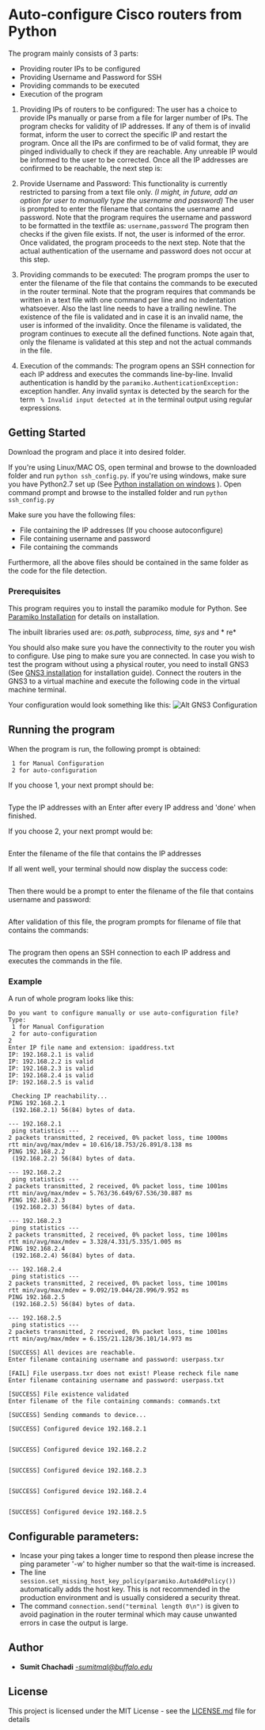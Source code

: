 # Auto-configure Cisco routers from Python

The program mainly consists of 3 parts:
* Providing router IPs to be configured
* Providing Username and Password for SSH
* Providing commands to be executed
* Execution of the program

1. Providing IPs of routers to be configured: 
The user has a choice to provide IPs manually or parse from a file for larger number of IPs. The program checks for validity of IP addresses. If any of them is of invalid format, inform the user to correct the specific IP and restart the program. Once all the IPs are confirmed to be of valid format, they are pinged individually to check if they are reachable. Any unreable IP would be informed to the user to be corrected. Once all the IP addresses are confirmed to be reachable, the next step is:

2. Provide Username and Password:
This functionality is currently restricted to parsing from a text file only. *(I might, in future, add an option for user to manually type the username and password)* The user is prompted to enter the filename that contains the username and password. Note that the program requires the username and password to be formatted in the textfile as: ``` username,password ```
The program then checks if the given file exists. If not, the user is informed of the error. Once validated, the program proceeds to the next step. Note that the actual authentication of the username and password does not occur at this step.

3. Providing commands to be executed:
The program promps the user to enter the filename of the file that contains the commands to be executed in the router terminal. Note that the program requires that commands be written in a text file with one command per line and no indentation whatsoever. Also the last line needs to have a trailing newline. The existence of the file is validated and in case it is an invalid name, the user is informed of the invalidity. Once the filename is validated, the program continues to execute all the defined functions. Note again that, only the filename is validated at this step and not the actual commands in the file.

4. Execution of the commands:
The program opens an SSH connection for each IP address and executes the commands line-by-line. Invalid authentication is handld by the ``` paramiko.AuthenticationException: ``` exception handler. Any invalid syntax is detected by the search for the term ``` % Invalid input detected at``` in the terminal output using regular expressions.

## Getting Started

Download the program and place it into desired folder. 

If you're using Linux/MAC OS, open terminal and browse to the downloaded folder and run ``` python ssh_config.py ```.
if you're using windows, make sure you have Python2.7 set up (See [Python installation on windows](http://stackoverflow.com/a/21373411/7586417) ). Open command prompt and browse to the installed folder and run ``` python ssh_config.py ```

Make sure you have the following files:
* File containing the IP addresses (If you choose autoconfigure)
* File containing username and password
* File containing the commands

Furthermore, all the above files should be contained in the same folder as the code for the file detection.

### Prerequisites

This program requires you to install the paramiko module for Python. See [Paramiko Installation](http://www.paramiko.org/installing.html) for details on installation.

The inbuilt libraries used are: *os.path, subprocess, time, sys* and * re*

You should also make sure you have the connectivity to the router you wish to configure. Use ping to make sure you are connected.
In case you wish to test the program without using a physical router, you need to install GNS3 (See [GNS3 installation](https://www.gns3.com/support/docs/quick-start-guide-for-windows-us) for installation guide). Connect the routers in the GNS3 to a virtual machine and execute the following code in the virtual machine terminal.

Your configuration would look something like this:
![Alt GNS3 Configuration](https://image.ibb.co/cRKyOv/GNS3.png "GNS3 configuration")


## Running the program

When the program is run, the following prompt is obtained:

``` Do you want to configure manually or use auto-configuration file? Type:
 1 for Manual Configuration
 2 for auto-configuration 
 ```
If you choose 1, your next prompt should be:
``` Enter IP addresses of routers to configure. Enter 'done' when finished
```
Type the IP addresses with an Enter after every IP address and 'done' when finished.

If you choose 2, your next prompt would be: 
``` Enter IP file name and extension: 
```
Enter the filename of the file that contains the IP addresses

If all went well, your terminal should now display the success code:
``` [SUCCESS] All devices are reachable.
```

Then there would be a prompt to enter the filename of the file that contains username and password:
``` Enter filename containing username and password:
```

After validation of this file, the program prompts for filename of file that contains the commands:
``` Enter filename of the file containing commands:
```

The program then opens an SSH connection to each IP address and executes the commands in the file.



### Example

A run of whole program looks like this:
```
Do you want to configure manually or use auto-configuration file? Type:
 1 for Manual Configuration
 2 for auto-configuration 
2
Enter IP file name and extension: ipaddress.txt
IP: 192.168.2.1 is valid
IP: 192.168.2.2 is valid
IP: 192.168.2.3 is valid
IP: 192.168.2.4 is valid
IP: 192.168.2.5 is valid

 Checking IP reachability...
PING 192.168.2.1
 (192.168.2.1) 56(84) bytes of data.

--- 192.168.2.1
 ping statistics ---
2 packets transmitted, 2 received, 0% packet loss, time 1000ms
rtt min/avg/max/mdev = 10.616/18.753/26.891/8.138 ms
PING 192.168.2.2
 (192.168.2.2) 56(84) bytes of data.

--- 192.168.2.2
 ping statistics ---
2 packets transmitted, 2 received, 0% packet loss, time 1001ms
rtt min/avg/max/mdev = 5.763/36.649/67.536/30.887 ms
PING 192.168.2.3
 (192.168.2.3) 56(84) bytes of data.

--- 192.168.2.3
 ping statistics ---
2 packets transmitted, 2 received, 0% packet loss, time 1001ms
rtt min/avg/max/mdev = 3.328/4.331/5.335/1.005 ms
PING 192.168.2.4
 (192.168.2.4) 56(84) bytes of data.

--- 192.168.2.4
 ping statistics ---
2 packets transmitted, 2 received, 0% packet loss, time 1001ms
rtt min/avg/max/mdev = 9.092/19.044/28.996/9.952 ms
PING 192.168.2.5
 (192.168.2.5) 56(84) bytes of data.

--- 192.168.2.5
 ping statistics ---
2 packets transmitted, 2 received, 0% packet loss, time 1001ms
rtt min/avg/max/mdev = 6.155/21.128/36.101/14.973 ms

[SUCCESS] All devices are reachable.
Enter filename containing username and password: userpass.txr

[FAIL] File userpass.txr does not exist! Please recheck file name
Enter filename containing username and password: userpass.txt

[SUCCESS] File existence validated
Enter filename of the file containing commands: commands.txt

[SUCCESS] Sending commands to device...

[SUCCESS] Configured device 192.168.2.1


[SUCCESS] Configured device 192.168.2.2


[SUCCESS] Configured device 192.168.2.3


[SUCCESS] Configured device 192.168.2.4


[SUCCESS] Configured device 192.168.2.5
```

## Configurable parameters:
* Incase your ping takes a longer time to respond then please increse the ping parameter '-w' to higher number so that the wait-time is increased.
* The line ```session.set_missing_host_key_policy(paramiko.AutoAddPolicy())``` automatically adds the host key. This is not recommended in the production environment and is usually considered a security threat.
* The command ```connection.send("terminal length 0\n")``` is given to avoid pagination in the router terminal which may cause unwanted errors in case the output is large.

## Author

* **Sumit Chachadi** *-sumitmal@buffalo.edu*

## License

This project is licensed under the MIT License - see the [LICENSE.md](LICENSE.md) file for details


